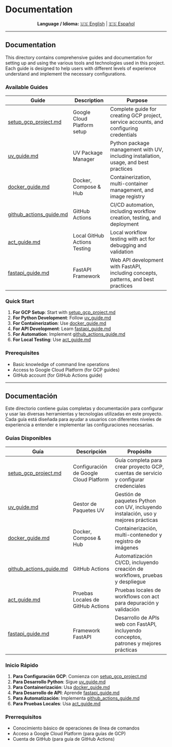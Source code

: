 # Documentation

<div align="center">

**Language / Idioma:**
[🇺🇸 English](#documentation) | [🇪🇸 Español](#documentación)

</div>

---

## Documentation

This directory contains comprehensive guides and documentation for setting up and using the various tools and technologies used in this project. Each guide is designed to help users with different levels of experience understand and implement the necessary configurations.

### Available Guides

| Guide | Description | Purpose |
|-------|-------------|---------|
| [setup_gcp_project.md](setup_gcp_project.md) | Google Cloud Platform setup | Complete guide for creating GCP project, service accounts, and configuring credentials |
| [uv_guide.md](uv_guide.md) | UV Package Manager | Python package management with UV, including installation, usage, and best practices |
| [docker_guide.md](docker_guide.md) | Docker, Compose & Hub | Containerization, multi-container management, and image registry |
| [github_actions_guide.md](github_actions_guide.md) | GitHub Actions | CI/CD automation, including workflow creation, testing, and deployment |
| [act_guide.md](act_guide.md) | Local GitHub Actions Testing | Local workflow testing with act for debugging and validation |
| [fastapi_guide.md](fastapi_guide.md) | FastAPI Framework | Web API development with FastAPI, including concepts, patterns, and best practices |

### Quick Start

1. **For GCP Setup**: Start with [setup_gcp_project.md](setup_gcp_project.md)
2. **For Python Development**: Follow [uv_guide.md](uv_guide.md)
3. **For Containerization**: Use [docker_guide.md](docker_guide.md)
4. **For API Development**: Learn [fastapi_guide.md](fastapi_guide.md)
5. **For Automation**: Implement [github_actions_guide.md](github_actions_guide.md)
6. **For Local Testing**: Use [act_guide.md](act_guide.md)

### Prerequisites

- Basic knowledge of command line operations
- Access to Google Cloud Platform (for GCP guides)
- GitHub account (for GitHub Actions guide)

---

## Documentación

Este directorio contiene guías completas y documentación para configurar y usar las diversas herramientas y tecnologías utilizadas en este proyecto. Cada guía está diseñada para ayudar a usuarios con diferentes niveles de experiencia a entender e implementar las configuraciones necesarias.

### Guías Disponibles

| Guía | Descripción | Propósito |
|------|-------------|-----------|
| [setup_gcp_project.md](setup_gcp_project.md) | Configuración de Google Cloud Platform | Guía completa para crear proyecto GCP, cuentas de servicio y configurar credenciales |
| [uv_guide.md](uv_guide.md) | Gestor de Paquetes UV | Gestión de paquetes Python con UV, incluyendo instalación, uso y mejores prácticas |
| [docker_guide.md](docker_guide.md) | Docker, Compose & Hub | Containerización, multi-contenedor y registro de imágenes |
| [github_actions_guide.md](github_actions_guide.md) | GitHub Actions | Automatización CI/CD, incluyendo creación de workflows, pruebas y despliegue |
| [act_guide.md](act_guide.md) | Pruebas Locales de GitHub Actions | Pruebas locales de workflows con act para depuración y validación |
| [fastapi_guide.md](fastapi_guide.md) | Framework FastAPI | Desarrollo de APIs web con FastAPI, incluyendo conceptos, patrones y mejores prácticas |

### Inicio Rápido

1. **Para Configuración GCP**: Comienza con [setup_gcp_project.md](setup_gcp_project.md)
2. **Para Desarrollo Python**: Sigue [uv_guide.md](uv_guide.md)
3. **Para Containerización**: Usa [docker_guide.md](docker_guide.md)
4. **Para Desarrollo de API**: Aprende [fastapi_guide.md](fastapi_guide.md)
5. **Para Automatización**: Implementa [github_actions_guide.md](github_actions_guide.md)
6. **Para Pruebas Locales**: Usa [act_guide.md](act_guide.md)

### Prerrequisitos

- Conocimiento básico de operaciones de línea de comandos
- Acceso a Google Cloud Platform (para guías de GCP)
- Cuenta de GitHub (para guía de GitHub Actions)
